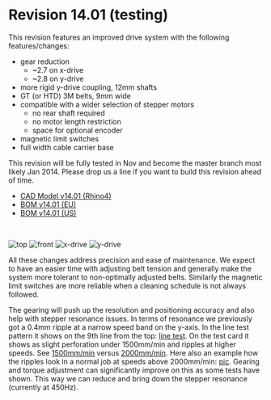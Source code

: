 Revision 14.01 (testing)
=======================

This revision features an improved drive system with the following features/changes:

  - gear reduction
    - ~2.7 on x-drive
    - ~2.8 on y-drive
  - more rigid y-drive coupling, 12mm shafts
  - GT (or HTD) 3M belts, 9mm wide
  - compatible with a wider selection of stepper motors
    - no rear shaft required
    - no motor length restriction
    - space for optional encoder
  - magnetic limit switches
  - full width cable carrier base

This revision will be fully tested in Nov and become the master branch most likely Jan 2014. Please drop us a line if you want to build this revision ahead of time.

 - [CAD Model v14.01 (Rhino4)](http://file.lasersaur.com/model/model-lasersaur-v14.01.3dm)
 - [BOM v14.01 (EU)](/lasersaur/bom-1401-subsystems-eur)
 - [BOM v14.01 (US)](/lasersaur/bom-1401-subsystems-usd)

<br>

![top](http://farm4.staticflickr.com/3817/10155720676_31429845b9_b.jpg)
![front](http://farm4.staticflickr.com/3746/10155632635_1b3c04c3b9_b.jpg)
![x-drive](http://farm8.staticflickr.com/7343/10155548564_ffdeb0deca_b.jpg)
![y-drive](http://farm8.staticflickr.com/7401/10155631215_44c762519e_z.jpg)

All these changes address precision and ease of maintenance. We expect to have an easier time with adjusting belt tension and generally make the system more tolerant to non-optimally adjusted belts. Similarly the magnetic limit switches are more reliable when a cleaning schedule is not always followed.

The gearing will push up the resolution and positioning accuracy and also help with stepper resonance issues. In terms of resonance we previously got a 0.4mm ripple at a narrow speed band on the y-axis. In the line test pattern it shows on the 9th line from the top: [line test](http://www.flickr.com/photos/stfnix/8627632165/). On the test card it shows as slight perforation under 1500mm/min and ripples at higher speeds. See [1500mm/min](http://www.flickr.com/photos/stfnix/8627624247/) versus [2000mm/min](http://www.flickr.com/photos/stfnix/8600930123/). Here also an example how the ripples look in a normal job at speeds above 2000mm/min: [pic](http://www.flickr.com/photos/stfnix/8494039023/). Gearing and torque adjustment can significantly improve on this as some tests have shown. This way we can reduce and bring down the stepper resonance (currently at 450Hz).

  
